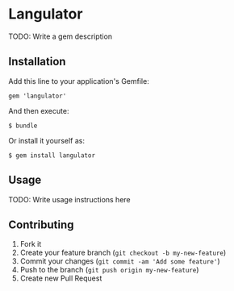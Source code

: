 # Langulator

TODO: Write a gem description

## Installation

Add this line to your application's Gemfile:

    gem 'langulator'

And then execute:

    $ bundle

Or install it yourself as:

    $ gem install langulator

## Usage

TODO: Write usage instructions here

## Contributing

1. Fork it
2. Create your feature branch (`git checkout -b my-new-feature`)
3. Commit your changes (`git commit -am 'Add some feature'`)
4. Push to the branch (`git push origin my-new-feature`)
5. Create new Pull Request
